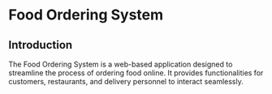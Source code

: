 # Food Ordering System

## Introduction
The Food Ordering System is a web-based application designed to streamline the process of ordering food online. It provides functionalities for customers, restaurants, and delivery personnel to interact seamlessly.
